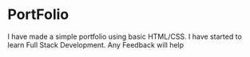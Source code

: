 # PortFolio
I have made a simple portfolio using basic HTML/CSS. I have started to learn Full Stack Development. Any Feedback will help
